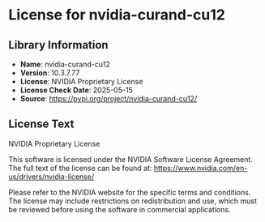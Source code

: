 # License for nvidia-curand-cu12

## Library Information
- **Name**: nvidia-curand-cu12
- **Version**: 10.3.7.77
- **License**: NVIDIA Proprietary License
- **License Check Date**: 2025-05-15
- **Source**: https://pypi.org/project/nvidia-curand-cu12/

## License Text
NVIDIA Proprietary License

This software is licensed under the NVIDIA Software License Agreement.
The full text of the license can be found at:
https://www.nvidia.com/en-us/drivers/nvidia-license/

Please refer to the NVIDIA website for the specific terms and conditions. The license may include restrictions on redistribution and use, which must be reviewed before using the software in commercial applications.

